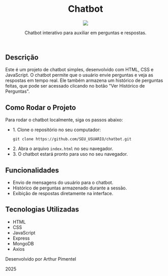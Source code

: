 <!DOCTYPE html>
<html lang="pt-BR">
<head>
    <meta charset="UTF-8">
    <meta name="viewport" content="width=device-width, initial-scale=1.0">
    <title>README - Chatbot</title>
</head>
<body>
  <h1 align="center" id="inicio">Chatbot</h1>
<p align="center"><img src="http://img.shields.io/static/v1?label=STATUS&message=EM%20DESENVOLVIMENTO&color=GREEN&style=for-the-badge"/></p>
    <header>
        <p>Chatbot interativo para auxiliar em perguntas e respostas.</p>
    </header>
    <section>
        <h2>Descrição</h2>
        <p>Este é um projeto de chatbot simples, desenvolvido com HTML, CSS e JavaScript. O chatbot permite que o usuário envie perguntas e veja as respostas em tempo real. Ele também armazena um histórico de perguntas feitas, que pode ser acessado clicando no botão "Ver Histórico de Perguntas".</p>
    </section>
    <section>
        <h2>Como Rodar o Projeto</h2>
        <p>Para rodar o chatbot localmente, siga os passos abaixo:</p>
        <ul>
            <li>1. Clone o repositório no seu computador:</li>
            <pre><code>git clone https://github.com/SEU_USUARIO/chatbot.git</code></pre>
            <li>2. Abra o arquivo <code>index.html</code> no seu navegador.</li>
            <li>3. O chatbot estará pronto para uso no seu navegador.</li>
        </ul>
    </section>
    <section>
        <h2>Funcionalidades</h2>
        <ul>
            <li>Envio de mensagens do usuário para o chatbot.</li>
            <li>Histórico de perguntas armazenado durante a sessão.</li>
            <li>Exibição de respostas diretamente na interface.</li>
        </ul>
    </section>
    <section>
        <h2>Tecnologias Utilizadas</h2>
        <ul>
            <li>HTML</li>
            <li>CSS</li>
            <li>JavaScript</li>
            <li>Express</li>
            <li>MongoDB</li>
            <li>Axios</li>
        </ul>
    </section>
    <footer>
        <p>Desenvolvido por Arthur Pimentel</p>
        <p>2025</p>
    </footer>

</body>
</html>
